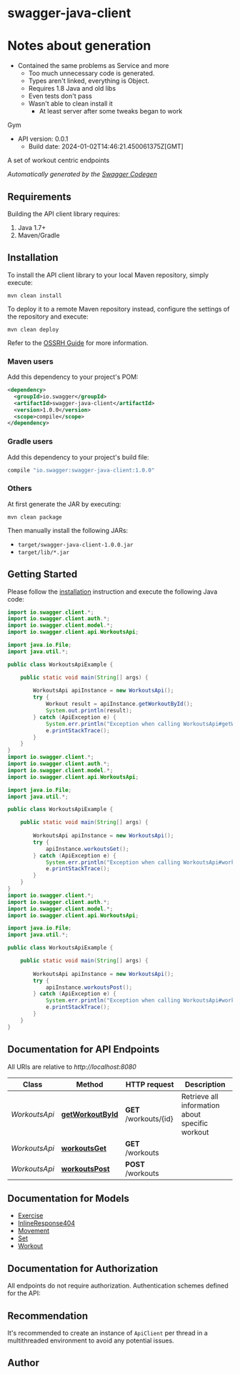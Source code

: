 # swagger-java-client

# Notes about generation
* Contained the same problems as Service and more
  * Too much unnecessary code is generated.
  * Types aren't linked, everything is Object.
  * Requires 1.8 Java and old libs
  * Even tests don't pass
  * Wasn't able to clean install it
    * At least server after some tweaks began to work

Gym
- API version: 0.0.1
  - Build date: 2024-01-02T14:46:21.450061375Z[GMT]

A set of workout centric endpoints


*Automatically generated by the [Swagger Codegen](https://github.com/swagger-api/swagger-codegen)*


## Requirements

Building the API client library requires:
1. Java 1.7+
2. Maven/Gradle

## Installation

To install the API client library to your local Maven repository, simply execute:

```shell
mvn clean install
```

To deploy it to a remote Maven repository instead, configure the settings of the repository and execute:

```shell
mvn clean deploy
```

Refer to the [OSSRH Guide](http://central.sonatype.org/pages/ossrh-guide.html) for more information.

### Maven users

Add this dependency to your project's POM:

```xml
<dependency>
  <groupId>io.swagger</groupId>
  <artifactId>swagger-java-client</artifactId>
  <version>1.0.0</version>
  <scope>compile</scope>
</dependency>
```

### Gradle users

Add this dependency to your project's build file:

```groovy
compile "io.swagger:swagger-java-client:1.0.0"
```

### Others

At first generate the JAR by executing:

```shell
mvn clean package
```

Then manually install the following JARs:

* `target/swagger-java-client-1.0.0.jar`
* `target/lib/*.jar`

## Getting Started

Please follow the [installation](#installation) instruction and execute the following Java code:

```java
import io.swagger.client.*;
import io.swagger.client.auth.*;
import io.swagger.client.model.*;
import io.swagger.client.api.WorkoutsApi;

import java.io.File;
import java.util.*;

public class WorkoutsApiExample {

    public static void main(String[] args) {
        
        WorkoutsApi apiInstance = new WorkoutsApi();
        try {
            Workout result = apiInstance.getWorkoutById();
            System.out.println(result);
        } catch (ApiException e) {
            System.err.println("Exception when calling WorkoutsApi#getWorkoutById");
            e.printStackTrace();
        }
    }
}
import io.swagger.client.*;
import io.swagger.client.auth.*;
import io.swagger.client.model.*;
import io.swagger.client.api.WorkoutsApi;

import java.io.File;
import java.util.*;

public class WorkoutsApiExample {

    public static void main(String[] args) {
        
        WorkoutsApi apiInstance = new WorkoutsApi();
        try {
            apiInstance.workoutsGet();
        } catch (ApiException e) {
            System.err.println("Exception when calling WorkoutsApi#workoutsGet");
            e.printStackTrace();
        }
    }
}
import io.swagger.client.*;
import io.swagger.client.auth.*;
import io.swagger.client.model.*;
import io.swagger.client.api.WorkoutsApi;

import java.io.File;
import java.util.*;

public class WorkoutsApiExample {

    public static void main(String[] args) {
        
        WorkoutsApi apiInstance = new WorkoutsApi();
        try {
            apiInstance.workoutsPost();
        } catch (ApiException e) {
            System.err.println("Exception when calling WorkoutsApi#workoutsPost");
            e.printStackTrace();
        }
    }
}
```

## Documentation for API Endpoints

All URIs are relative to *http://localhost:8080*

Class | Method | HTTP request | Description
------------ | ------------- | ------------- | -------------
*WorkoutsApi* | [**getWorkoutById**](docs/WorkoutsApi.md#getWorkoutById) | **GET** /workouts/{id} | Retrieve all information about specific workout
*WorkoutsApi* | [**workoutsGet**](docs/WorkoutsApi.md#workoutsGet) | **GET** /workouts | 
*WorkoutsApi* | [**workoutsPost**](docs/WorkoutsApi.md#workoutsPost) | **POST** /workouts | 

## Documentation for Models

 - [Exercise](docs/Exercise.md)
 - [InlineResponse404](docs/InlineResponse404.md)
 - [Movement](docs/Movement.md)
 - [Set](docs/Set.md)
 - [Workout](docs/Workout.md)

## Documentation for Authorization

All endpoints do not require authorization.
Authentication schemes defined for the API:

## Recommendation

It's recommended to create an instance of `ApiClient` per thread in a multithreaded environment to avoid any potential issues.

## Author


